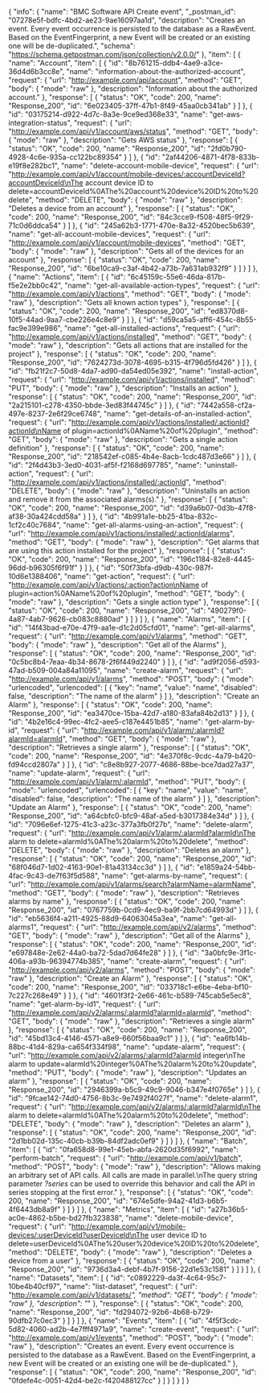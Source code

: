 {
  "info": {
    "name": "BMC Software API Create event",
    "_postman_id": "07278e5f-bdfc-4bd2-ae23-9ae16097aa1d",
    "description": "Creates an event. Every event occurrence is persisted to the database as a RawEvent. Based on the EventFingerprint, a new Event will be created or an existing one will be de-duplicated.",
    "schema": "https://schema.getpostman.com/json/collection/v2.0.0/"
  },
  "item": [
    {
      "name": "Account",
      "item": [
        {
          "id": "8b761215-ddb4-4ae9-a3ce-36d4d6b3cc8e",
          "name": "information-about-the-authorized-account",
          "request": {
            "url": "http://example.com/api/account",
            "method": "GET",
            "body": {
              "mode": "raw"
            },
            "description": "Information about the authorized account."
          },
          "response": [
            {
              "status": "OK",
              "code": 200,
              "name": "Response_200",
              "id": "6e023405-37ff-47b1-8f49-45aa0cb341ab"
            }
          ]
        },
        {
          "id": "03175214-d922-4d7c-8a3e-9ce9ed368e33",
          "name": "get-aws-integration-status",
          "request": {
            "url": "http://example.com/api/v1/account/aws/status",
            "method": "GET",
            "body": {
              "mode": "raw"
            },
            "description": "Gets AWS status"
          },
          "response": [
            {
              "status": "OK",
              "code": 200,
              "name": "Response_200",
              "id": "2fd0b790-4928-4c6e-935a-cc122bc89354"
            }
          ]
        },
        {
          "id": "2af44206-4871-4f78-833b-e19f8e282bc1",
          "name": "delete-account-mobile-device",
          "request": {
            "url": "http://example.com/api/v1/account/mobile-devices/:accountDeviceId?accountDeviceId\nThe account device ID to delete=accountDeviceId%0AThe%20account%20device%20ID%20to%20delete",
            "method": "DELETE",
            "body": {
              "mode": "raw"
            },
            "description": "Deletes a device from an account"
          },
          "response": [
            {
              "status": "OK",
              "code": 200,
              "name": "Response_200",
              "id": "84c3cce9-f508-48f5-9f29-71c0d6ddca54"
            }
          ]
        },
        {
          "id": "245a62b3-1771-470e-8a32-4520bec5b639",
          "name": "get-all-account-mobile-devices",
          "request": {
            "url": "http://example.com/api/v1/account/mobile-devices",
            "method": "GET",
            "body": {
              "mode": "raw"
            },
            "description": "Gets all of the devices for an account"
          },
          "response": [
            {
              "status": "OK",
              "code": 200,
              "name": "Response_200",
              "id": "6be10ca9-c3af-4b42-a73b-7a631ab932f9"
            }
          ]
        }
      ]
    },
    {
      "name": "Actions",
      "item": [
        {
          "id": "6c45159c-55e6-46da-817b-f5e2e2bb0c42",
          "name": "get-all-available-action-types",
          "request": {
            "url": "http://example.com/api/v1/actions",
            "method": "GET",
            "body": {
              "mode": "raw"
            },
            "description": "Gets all known action types"
          },
          "response": [
            {
              "status": "OK",
              "code": 200,
              "name": "Response_200",
              "id": "ed8370d8-10f5-44ad-9aa7-cbe226e4c8e9"
            }
          ]
        },
        {
          "id": "d59ca5a5-aff6-454c-8b55-fac9e399e986",
          "name": "get-all-installed-actions",
          "request": {
            "url": "http://example.com/api/v1/actions/installed",
            "method": "GET",
            "body": {
              "mode": "raw"
            },
            "description": "Gets all actions that are installed for the project"
          },
          "response": [
            {
              "status": "OK",
              "code": 200,
              "name": "Response_200",
              "id": "7624273d-3078-4695-b315-4f796d5fd426"
            }
          ]
        },
        {
          "id": "fb21f2c7-50d8-4da7-ad90-da54ed05e392",
          "name": "install-action",
          "request": {
            "url": "http://example.com/api/v1/actions/installed",
            "method": "PUT",
            "body": {
              "mode": "raw"
            },
            "description": "Installs an action"
          },
          "response": [
            {
              "status": "OK",
              "code": 200,
              "name": "Response_200",
              "id": "2a215101-c278-4350-bbde-3ed83f44745c"
            }
          ]
        },
        {
          "id": "7442a558-cf2a-497e-8237-2e6f29ce6748",
          "name": "get-details-of-an-installed-action",
          "request": {
            "url": "http://example.com/api/v1/actions/installed/:actionId?actionId\nName of plugin=actionId%0AName%20of%20plugin",
            "method": "GET",
            "body": {
              "mode": "raw"
            },
            "description": "Gets a single action definition"
          },
          "response": [
            {
              "status": "OK",
              "code": 200,
              "name": "Response_200",
              "id": "218542ef-c085-4b4e-8acb-1cdc487d3e66"
            }
          ]
        },
        {
          "id": "2f4d43b3-3ed0-4031-af5f-f2168d697785",
          "name": "uninstall-action",
          "request": {
            "url": "http://example.com/api/v1/actions/installed/:actionId",
            "method": "DELETE",
            "body": {
              "mode": "raw"
            },
            "description": "Uninstalls an action and remove it from the associated alarms(s)."
          },
          "response": [
            {
              "status": "OK",
              "code": 200,
              "name": "Response_200",
              "id": "d39a6b07-0d3b-47f8-af38-30a424cdd58a"
            }
          ]
        },
        {
          "id": "4b991a1e-bb25-41ba-832c-1cf2c40c7684",
          "name": "get-all-alarms-using-an-action",
          "request": {
            "url": "http://example.com/api/v1/actions/installed/:actionId/alarms",
            "method": "GET",
            "body": {
              "mode": "raw"
            },
            "description": "Get alarms that are using this action installed for the project"
          },
          "response": [
            {
              "status": "OK",
              "code": 200,
              "name": "Response_200",
              "id": "196c1184-82e8-4445-96dd-b96305f6f91f"
            }
          ]
        },
        {
          "id": "50f73bfa-d9db-430c-987f-10d6e1388406",
          "name": "get-action",
          "request": {
            "url": "http://example.com/api/v1/actions/:action?action\nName of plugin=action%0AName%20of%20plugin",
            "method": "GET",
            "body": {
              "mode": "raw"
            },
            "description": "Gets a single action type"
          },
          "response": [
            {
              "status": "OK",
              "code": 200,
              "name": "Response_200",
              "id": "490279f0-4a87-4ab7-9626-cb083c8880ad"
            }
          ]
        }
      ]
    },
    {
      "name": "Alarms",
      "item": [
        {
          "id": "14f43bad-e70e-47f9-aa1e-d1c2d05cfd01",
          "name": "get-all-alarms",
          "request": {
            "url": "http://example.com/api/v1/alarms",
            "method": "GET",
            "body": {
              "mode": "raw"
            },
            "description": "Get all of the Alarms"
          },
          "response": [
            {
              "status": "OK",
              "code": 200,
              "name": "Response_200",
              "id": "0c5bc8b4-7eaa-4b34-8678-2f6f449d2240"
            }
          ]
        },
        {
          "id": "ad9f2056-d593-47ad-b509-004a84a11095",
          "name": "create-alarm",
          "request": {
            "url": "http://example.com/api/v1/alarms",
            "method": "POST",
            "body": {
              "mode": "urlencoded",
              "urlencoded": [
                {
                  "key": "name",
                  "value": "name",
                  "disabled": false,
                  "description": "The name of the alarm"
                }
              ]
            },
            "description": "Create an Alarm"
          },
          "response": [
            {
              "status": "OK",
              "code": 200,
              "name": "Response_200",
              "id": "ea3470ce-15ba-42d7-a180-83afa84b2d13"
            }
          ]
        },
        {
          "id": "4b2e16c4-99ec-4fc2-aee5-c187e4451b85",
          "name": "get-alarm-by-id",
          "request": {
            "url": "http://example.com/api/v1/alarm/:alarmId?alarmId=alarmId",
            "method": "GET",
            "body": {
              "mode": "raw"
            },
            "description": "Retrieves a single alarm"
          },
          "response": [
            {
              "status": "OK",
              "code": 200,
              "name": "Response_200",
              "id": "4e370f8c-9cdc-4a79-b420-fd94ccd2807a"
            }
          ]
        },
        {
          "id": "c8e8b927-2077-4686-88be-bce7dad27a37",
          "name": "update-alarm",
          "request": {
            "url": "http://example.com/api/v1/alarm/:alarmId",
            "method": "PUT",
            "body": {
              "mode": "urlencoded",
              "urlencoded": [
                {
                  "key": "name",
                  "value": "name",
                  "disabled": false,
                  "description": "The name of the alarm"
                }
              ]
            },
            "description": "Update an Alarm"
          },
          "response": [
            {
              "status": "OK",
              "code": 200,
              "name": "Response_200",
              "id": "a64cbfc0-bfc9-48af-a5ed-b3017384e34d"
            }
          ]
        },
        {
          "id": "7096e6ef-1275-41c3-a23c-377a3fb0f27b",
          "name": "delete-alarm",
          "request": {
            "url": "http://example.com/api/v1/alarm/:alarmId?alarmId\nThe alarm to delete=alarmId%0AThe%20alarm%20to%20delete",
            "method": "DELETE",
            "body": {
              "mode": "raw"
            },
            "description": "Deletes an alarm"
          },
          "response": [
            {
              "status": "OK",
              "code": 200,
              "name": "Response_200",
              "id": "68f046d7-1d02-4163-90e1-81a43134cc3d"
            }
          ]
        },
        {
          "id": "e1859a24-54bb-4fac-9c43-de7f63f5d588",
          "name": "get-alarms-by-name",
          "request": {
            "url": "http://example.com/api/v1/alarms/search?alarmName=alarmName",
            "method": "GET",
            "body": {
              "mode": "raw"
            },
            "description": "Retrieves alarms by name"
          },
          "response": [
            {
              "status": "OK",
              "code": 200,
              "name": "Response_200",
              "id": "0767759b-0cd9-4ec9-ba9f-2bb7cd64993d"
            }
          ]
        },
        {
          "id": "eb5636f4-a211-4925-88d9-64063045a3ea",
          "name": "get-all-alarms1",
          "request": {
            "url": "http://example.com/api/v2/alarms",
            "method": "GET",
            "body": {
              "mode": "raw"
            },
            "description": "Get all of the Alarms"
          },
          "response": [
            {
              "status": "OK",
              "code": 200,
              "name": "Response_200",
              "id": "e697848e-2e62-44a0-ba72-5dad7d64fe28"
            }
          ]
        },
        {
          "id": "3a0bfc9e-3f1c-406a-a93b-96394774b385",
          "name": "create-alarm",
          "request": {
            "url": "http://example.com/api/v2/alarms",
            "method": "POST",
            "body": {
              "mode": "raw"
            },
            "description": "Create an Alarm"
          },
          "response": [
            {
              "status": "OK",
              "code": 200,
              "name": "Response_200",
              "id": "033718c1-e6be-4eba-bf10-7c227c268e49"
            }
          ]
        },
        {
          "id": "4601f3f2-2e66-461c-b589-745cab5e5ec8",
          "name": "get-alarm-by-id1",
          "request": {
            "url": "http://example.com/api/v2/alarms/:alarmId?alarmId=alarmId",
            "method": "GET",
            "body": {
              "mode": "raw"
            },
            "description": "Retrieves a single alarm"
          },
          "response": [
            {
              "status": "OK",
              "code": 200,
              "name": "Response_200",
              "id": "45bd13c4-4146-4571-a8e9-660f56baa9c1"
            }
          ]
        },
        {
          "id": "ea6fb14b-88bc-41d4-829a-ca654f334f98",
          "name": "update-alarm",
          "request": {
            "url": "http://example.com/api/v2/alarms/:alarmId?alarmId integer\nThe alarm to update=alarmId%20integer%0AThe%20alarm%20to%20update",
            "method": "PUT",
            "body": {
              "mode": "raw"
            },
            "description": "Updates an alarm"
          },
          "response": [
            {
              "status": "OK",
              "code": 200,
              "name": "Response_200",
              "id": "2946399a-b5c9-49c9-9046-b347e4f0765e"
            }
          ]
        },
        {
          "id": "9fcae142-74d0-4756-8b3c-9e7492f4027f",
          "name": "delete-alarm1",
          "request": {
            "url": "http://example.com/api/v2/alarms/:alarmId?alarmId\nThe alarm to delete=alarmId%0AThe%20alarm%20to%20delete",
            "method": "DELETE",
            "body": {
              "mode": "raw"
            },
            "description": "Deletes an alarm"
          },
          "response": [
            {
              "status": "OK",
              "code": 200,
              "name": "Response_200",
              "id": "2d1bb02d-135c-40cb-b39b-84df2adc0ef9"
            }
          ]
        }
      ]
    },
    {
      "name": "Batch",
      "item": [
        {
          "id": "0fa658d8-99e1-45eb-abfa-2620d35f6992",
          "name": "perform-batch",
          "request": {
            "url": "http://example.com/api/v1/batch",
            "method": "POST",
            "body": {
              "mode": "raw"
            },
            "description": "Allows making an arbitrary set of API calls.    All calls are made in parallel.\nThe query string parameter <em>?series</em> can be used to override this behavior and call the API in series stopping at the first error."
          },
          "response": [
            {
              "status": "OK",
              "code": 200,
              "name": "Response_200",
              "id": "674e5dfe-94a2-41d3-b6b5-4f6443db8a9f"
            }
          ]
        }
      ]
    },
    {
      "name": "Metrics",
      "item": [
        {
          "id": "a27b36b5-ac0e-4862-b5be-bd27fb323838",
          "name": "delete-mobile-device",
          "request": {
            "url": "http://example.com/api/v1/mobile-devices/:userDeviceId?userDeviceId\nThe user device ID to delete=userDeviceId%0AThe%20user%20device%20ID%20to%20delete",
            "method": "DELETE",
            "body": {
              "mode": "raw"
            },
            "description": "Deletes a device from a user"
          },
          "response": [
            {
              "status": "OK",
              "code": 200,
              "name": "Response_200",
              "id": "9736d3a4-debf-4b7f-9156-22d1e53c1581"
            }
          ]
        }
      ]
    },
    {
      "name": "Datasets",
      "item": [
        {
          "id": "c0892229-da3f-4c64-95c7-10be4b40cf97",
          "name": "list-dataset",
          "request": {
            "url": "http://example.com/api/v1/datasets/*",
            "method": "GET",
            "body": {
              "mode": "raw"
            },
            "description": "*"
          },
          "response": [
            {
              "status": "OK",
              "code": 200,
              "name": "Response_200",
              "id": "fd294072-92b6-4b68-b729-90dfb27c0ec3"
            }
          ]
        }
      ]
    },
    {
      "name": "Events",
      "item": [
        {
          "id": "4f5f3cdc-5d82-4060-ad2b-4e7fff4971a9",
          "name": "create-event",
          "request": {
            "url": "http://example.com/api/v1/events",
            "method": "POST",
            "body": {
              "mode": "raw"
            },
            "description": "Creates an event. Every event occurrence is persisted to the database as a RawEvent. Based on the EventFingerprint, a new Event will be created or an existing one will be de-duplicated."
          },
          "response": [
            {
              "status": "OK",
              "code": 200,
              "name": "Response_200",
              "id": "0fdefe4c-0051-42d4-be2c-f420488127cc"
            }
          ]
        }
      ]
    }
  ]
}